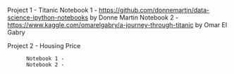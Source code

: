 Project 1 - Titanic 
          Notebook 1 - https://github.com/donnemartin/data-science-ipython-notebooks by Donne Martin
          Notebook 2 - https://www.kaggle.com/omarelgabry/a-journey-through-titanic by Omar El Gabry
          
          
Project 2 - Housing Price

          Notebook 1 - 
          Notebook 2 - 
